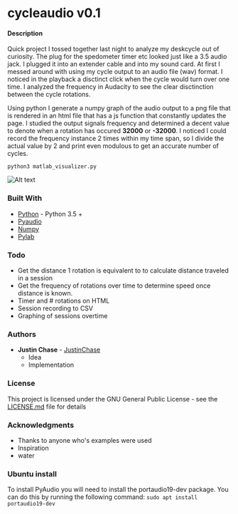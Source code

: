 # cycleaudio v0.1

#### Description
Quick project I tossed together last night to analyze my deskcycle out of curiosity. The plug for the spedometer timer etc looked just like a 3.5 audio jack. I plugged it into an extender cable and into my sound card. At first I messed around with using my cycle output to an audio file (wav) format. I noticed in the playback a disctinct click when the cycle would turn over one time. I analyzed the frequency in Audacity to see the clear disctinction between the cycle rotations.

Using python I generate a numpy graph of the audio output to a png file that is rendered in an html file that has a js function that constantly updates the page. I studied the output signals frequency and determined a decent value to denote when a rotation has occured **32000** or **-32000**. I noticed I could record the frequency instance 2 times within my time span, so I divide the actual value by 2 and print even modulous to get an accurate number of cycles.



```
python3 matlab_visualizer.py
```
![Alt text](./docs/cycleaudio.png?raw=true "cycleaudio v0.1")
### Built With
* [Python](https://www.python.org/) - Python 3.5 +
* [Pyaudio](https://people.csail.mit.edu/hubert/pyaudio/)
* [Numpy](http://www.numpy.org/)
* [Pylab](https://scipy.github.io/old-wiki/pages/PyLab)

### Todo
-   Get the distance 1 rotation is equivalent to to calculate distance traveled in a session
-   Get the frequency of rotations over time to determine speed once distance is known.
-   Timer and # rotations on HTML
-   Session recording to CSV
-   Graphing of sessions overtime

### Authors
* **Justin Chase** - [JustinChase](https://github.com/jujum4n)
    - Idea 
    - Implementation

### License
This project is licensed under the GNU General Public License - see the [LICENSE.md](LICENSE.md) file for details

### Acknowledgments
* Thanks to anyone who's examples were used
* Inspiration
* water

### Ubuntu install
To install PyAudio you will need to install the portaudio19-dev package. You can do this by running the following command:
`sudo apt install portaudio19-dev`
